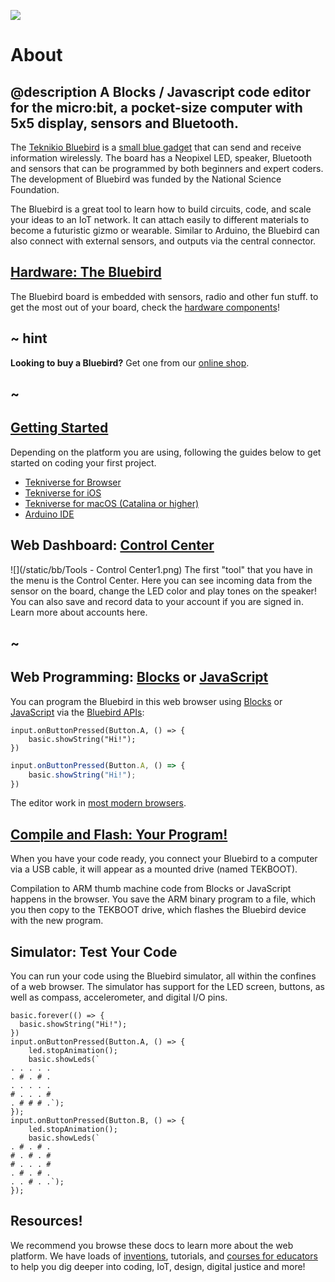 ![](/static/bb/device/header1.jpg)

# About

## @description A Blocks / Javascript code editor for the micro:bit, a pocket-size computer with 5x5 display, sensors and Bluetooth.

The [Teknikio Bluebird](https://www.teknikio.com/products/bluebird-beta-v1-6) is a [small blue gadget](/device) that can send and receive information wirelessly. The board has a Neopixel LED, speaker, Bluetooth and sensors that can be programmed by both beginners and expert coders. The development of Bluebird was funded by the National Science Foundation.


The Bluebird is a great tool to learn how to build circuits, code, and scale your ideas to an IoT network. It can attach easily to different materials to become a futuristic gizmo or wearable.  Similar to  Arduino, the Bluebird can also  connect with external sensors, and outputs via the central connector.


## [Hardware: The Bluebird](/device)

The Bluebird board is embedded with sensors, radio and other fun stuff. to get the most out of your board, check the [hardware components](/device)!

## ~ hint

**Looking to buy a Bluebird?** Get one from our [online shop](https://www.teknikio.com/products/bluebird-beta-v1-6).

## ~
## [Getting Started](/device)

Depending on the platform you are using, following the guides below to get started on coding your first project.

* [Tekniverse for Browser](https://docs.google.com/presentation/d/1XYVt2hgc4dgBF8NJ9_6Ig-4CJCHHIxLFofamozT7LPg/edit?usp=sharing)
* [Tekniverse for iOS](https://docs.google.com/presentation/d/1BYNRtuaQITB8Gv3gp-L27aF_1e40ChojV6TbpLfoeQ8/edit?usp=sharing)
* [Tekniverse for macOS (Catalina or higher)](https://docs.google.com/presentation/d/1XYVt2hgc4dgBF8NJ9_6Ig-4CJCHHIxLFofamozT7LPg/edit?usp=sharing)
* [Arduino IDE](https://docs.google.com/presentation/d/1aYCl8GMwqa82yhmZYFZRAFoSpRtjT8LwkdEfhVQePGM/edit?usp=sharing)

## Web Dashboard: [Control Center](/)
![](/static/bb/Tools - Control Center1.png)
The first "tool" that you have in the menu is the Control Center. Here you can see incoming data from the sensor on the board, change the LED color and play tones on the speaker! You can also save and record data to your account if you are signed in. Learn more about accounts here.


## ~
## Web Programming: [Blocks](/blocks) or [JavaScript](/javascript)

You can program the Bluebird in this web browser using [Blocks](/blocks) or [JavaScript](/javascript) via the [Bluebird APIs](/reference):

```block
input.onButtonPressed(Button.A, () => {
    basic.showString("Hi!");
})
```
```typescript
input.onButtonPressed(Button.A, () => {
    basic.showString("Hi!");
})
```

The editor work in [most modern browsers](/browsers).

## [Compile and Flash: Your Program!](/device/usb)

When you have your code ready, you connect your Bluebird to a computer via a USB cable, it will appear as a mounted drive (named TEKBOOT).

Compilation to ARM thumb machine code from Blocks or JavaScript happens in the browser. You save the ARM binary program to a file, which you then copy to the TEKBOOT drive, which flashes the Bluebird device with the new program.


## Simulator: Test Your Code

You can run your code using the Bluebird simulator, all within the confines of a web browser. The simulator has support for the LED screen, buttons, as well as compass, accelerometer, and digital I/O pins.


```sim
basic.forever(() => {
  basic.showString("Hi!");
})
input.onButtonPressed(Button.A, () => {
    led.stopAnimation();
    basic.showLeds(`
. . . . .
. # . # .
. . . . .
# . . . #
. # # # .`);
});
input.onButtonPressed(Button.B, () => {
    led.stopAnimation();
    basic.showLeds(`
. # . # .
# . # . #
# . . . #
. # . # .
. . # . .`);
});
```

## Resources!

We recommend you browse these docs to learn more about the web platform. We have loads of [inventions](https://tekniverse.teknikio.com/resources/inventions), tutorials, and [courses for educators](https://tekniverse.teknikio.com/resources/classes) to help you dig deeper into coding, IoT, design, digital justice and more!


<!--## C++ Runtime

The [C++ micro:bit runtime](http://lancaster-university.github.io/microbit-docs/), created at [Lancaster University](http://www.lancaster.ac.uk/), provides access to the hardware functions of the micro:bit,
as well as a set of helper functions (such as displaying a number/image/string on the LED screen).

The [micro:bit library](/reference) mirrors the functions of the C++ library.
When code is compiled to ARM machine code, the calls to JavaScript micro:bit functions are replaced with calls to the corresponding C++ functions.

## [Command Line Tools](/cli)

Looking to use @homeurl@ in your favorite editor? Install the [command line tools](/cli) and get rolling!

## [Extensions](/extensions)

Create, edit and distribute your own blocks and JavaScript using [extensions](/extensions). Extensions are hosted on GitHub and may be written using C++, JavaScript and/or ARM thumb.

## [Open Source](/open-source)

The code for the micro:bit is [open source](/open-source) on GitHub. Contributors are welcome!

```package
radio
```
-->
